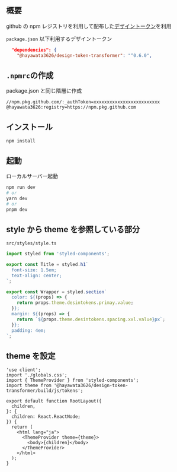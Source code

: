 ## 概要

github の npm レジストリを利用して配布した[デザイントークン](https://github.com/hayawata3626/design-token-transformer/pkgs/npm/design-token-transformer)を利用

`package.json`
以下利用するデザイントークン

```json
  "dependencies": {
    "@hayawata3626/design-token-transformer": "^0.6.0",
```

## `.npmrc`の作成

package.json と同じ階層に作成

```
//npm.pkg.github.com/:_authToken=xxxxxxxxxxxxxxxxxxxxxxxxx
@hayawata3626:registry=https://npm.pkg.github.com
```

## インストール

```
npm install
```

## 起動

ローカルサーバー起動

```bash
npm run dev
# or
yarn dev
# or
pnpm dev
```

## style から theme を参照している部分

`src/styles/style.ts`

```typescript
import styled from 'styled-components';

export const Title = styled.h1`
  font-size: 1.5em;
  text-align: center;
`;

export const Wrapper = styled.section`
  color: ${(props) => {
    return props.theme.desintokens.primay.value;
  }};
  margin: ${(props) => {
    return `${props.theme.desintokens.spacing.xxl.value}px`;
  }};
  padding: 4em;
`;
```

## theme を設定

```tsx
'use client';
import './globals.css';
import { ThemeProvider } from 'styled-components';
import theme from '@hayawata3626/design-token-transformer/build/js/tokens';

export default function RootLayout({
  children,
}: {
  children: React.ReactNode;
}) {
  return (
    <html lang="ja">
      <ThemeProvider theme={theme}>
        <body>{children}</body>
      </ThemeProvider>
    </html>
  );
}
```
